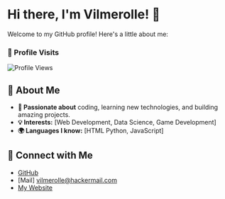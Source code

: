 # Hi there, I'm Vilmerolle! 👋

Welcome to my GitHub profile! Here's a little about me:

### 👀 Profile Visits
![Profile Views](https://komarev.com/ghpvc/?username=vilmeroll3&color=blue)

## 🚀 About Me
- **🌟 Passionate about** coding, learning new technologies, and building amazing projects.
- **💡 Interests:** [Web Development, Data Science, Game Development]
- **🌍 Languages I know:** [HTML Python, JavaScript]

## 🔗 Connect with Me
- [GitHub](https://github.com/vilmeroll3)
- [Mail] vilmerolle@hackermail.com
- [My Website](https://vilmeroll3.github.io/)
